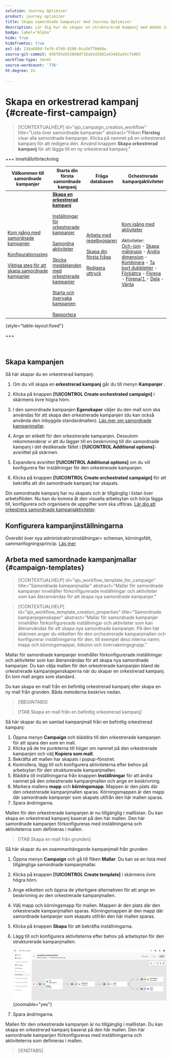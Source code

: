 ```yaml
---
solution: Journey Optimizer
product: journey optimizer
title: Skapa samordnade kampanjer med Journey Optimizer
description: Lär dig hur du skapar en strukturerad kampanj med Adobe Journey Optimizer
badge: label="Alpha"
hide: true
hidefromtoc: true
exl-id: 13da680d-fef8-4749-9190-8ca3d77b060a
source-git-commit: 450f83eb53068df10a63d39d1a43483ad3c7e803
workflow-type: tm+mt
source-wordcount: '776'
ht-degree: 1%

---
```



# Skapa en orkestrerad kampanj {#create-first-campaign}

>[!CONTEXTUALHELP]
>id="ajo_campaign_creation_workflow"
>title="Lista över samordnade kampanjer"
>abstract="Fliken **Flersteg** visar alla samordnade kampanjer. Klicka på namnet på en orkestrerad kampanj för att redigera den. Använd knappen **Skapa orkestrerad kampanj** för att lägga till en ny orkestrerad kampanj."

+++ Innehållsförteckning

| Välkommen till samordnade kampanjer | Starta din första samordnade kampanj | Fråga databasen | Ochestrerade kampanjaktiviteter |
|---|---|---|---|
| [Kom igång med samordnade kampanjer](gs-orchestrated-campaigns.md)<br/><br/>[Konfigurationssteg](configuration-steps.md)<br/><br/>[Viktiga steg för att skapa samordnade kampanjer](gs-campaign-creation.md) | <b>[Skapa en orkestrerad kampanj](create-orchestrated-campaign.md)</b><br/><br/>[Inställningar för orkestrerade kampanjer](orchestrated-campaign-settings.md)<br/><br/>[Samordna aktiviteter](orchestrate-activities.md)<br/><br/>[Skicka meddelanden med orkestrerade kampanjer](send-messages.md)<br/><br/>[Starta och övervaka kampanjen](start-monitor-campaigns.md)<br/><br/>[Rapportera](reporting-campaigns.md) | [Arbeta med regelbyggaren](orchestrated-rule-builder.md)<br/><br/>[Skapa din första fråga](build-query.md)<br/><br/>[Redigera uttryck](edit-expressions.md) | [Kom igång med aktiviteter](activities/about-activities.md)<br/><br/>Aktiviteter:<br/>[Och-join](activities/and-join.md) - [Skapa målgrupp](activities/build-audience.md) - [Ändra dimension](activities/change-dimension.md) - [Kombinera](activities/combine.md) - [Ta bort dubbletter](activities/deduplication.md) - [Förbättra](activities/enrichment.md) - [Förena](activities/fork.md) - [Förena&lbrace;1 ](activities/reconciliation.md) - [Dela](activities/split.md) - [Vänta](activities/wait.md) |

{style="table-layout:fixed"}

+++

<br/>

## Skapa kampanjen

Så här skapar du en orkestrerad kampanj:

1. Om du vill skapa en **orkestrerad kampanj** går du till menyn **Kampanjer** .

1. Klicka på knappen **[!UICONTROL Create orchestrated campaign]** i skärmens övre högra hörn.

1. I den samordnade kampanjen **Egenskaper** väljer du den mall som ska användas för att skapa den orkestrerade kampanjen (du kan också använda den inbyggda standardmallen). [Läs mer om samordnade kampanjmallar](#campaign-templates).

1. Ange en etikett för den orkestrerade kampanjen. Dessutom rekommenderar vi att du lägger till en beskrivning till din samordnade kampanj i det dedikerade fältet i **[!UICONTROL Additional options]**-avsnittet på skärmen.

1. Expandera avsnittet **[!UICONTROL Additional options]** om du vill konfigurera fler inställningar för den orkestrerade kampanjen.

1. Klicka på knappen **[!UICONTROL Create orchestrated campaign]** för att bekräfta att din samordnade kampanj har skapats.

Din samordnade kampanj har nu skapats och är tillgänglig i listan över arbetsflöden. Nu kan du komma åt den visuella arbetsytan och börja lägga till, konfigurera och organisera de uppgifter som ska utföras. [Lär dig att orkestrera samordnade kampanjaktiviteter](orchestrate-activities.md).

## Konfigurera kampanjinställningarna

Översikt över nya administratörsinställningar> scheman, körningsfält, sammanfogningsprincip. [Läs mer](configuration-steps.md)

## Arbeta med samordnade kampanjmallar {#campaign-templates}

>[!CONTEXTUALHELP]
>id="ajo_workflow_template_for_campaign"
>title="Samordnade kampanjmallar"
>abstract="Mallar för samordnade kampanjer innehåller förkonfigurerade inställningar och aktiviteter som kan återanvändas för att skapa nya samordnade kampanjer."

>[!CONTEXTUALHELP]
>id="ajo_workflow_template_creation_properties"
>title="Samordnade kampanjegenskaper"
>abstract="Mallar för samordnade kampanjer innehåller förkonfigurerade inställningar och aktiviteter som kan återanvändas för att skapa nya samordnade kampanjer. På den här skärmen anger du etiketten för den orchestrerade kampanjmallen och konfigurerar inställningarna för den, till exempel dess interna namn, mapp och körningsmappar, tidszon och övervakningsgrupp."

Mallar för samordnade kampanjer innehåller förkonfigurerade inställningar och aktiviteter som kan återanvändas för att skapa nya samordnade kampanjer. Du kan välja mallen för den orkestrerade kampanjen bland de orkestrerade kampanjegenskaperna när du skapar en orkestrerad kampanj. En tom mall anges som standard.

Du kan skapa en mall från en befintlig orkestrerad kampanj eller skapa en ny mall från grunden. Båda metoderna beskrivs nedan.

>[!BEGINTABS]

>[!TAB Skapa en mall från en befintlig orkestrerad kampanj]

Så här skapar du en samlad kampanjmall från en befintlig orkestrerad kampanj:

1. Öppna menyn **Campaign** och bläddra till den orkestrerade kampanjen för att spara den som en mall.
1. Klicka på de tre punkterna till höger om namnet på den orkestrerade kampanjen och välj **Kopiera som mall**.
1. Bekräfta att mallen har skapats i popup-fönstret.
1. Kontrollera, lägg till och konfigurera aktiviteterna efter behov på arbetsytan för den strukturerade kampanjmallen.
1. Bläddra till inställningarna från knappen **Inställningar** för att ändra namnet på den orkestrerade kampanjmallen och ange en beskrivning.
1. Markera mallens **mapp** och **körningsmapp**. Mappen är den plats där den orkestrerade kampanjmallen sparas. Körningsmappen är den mapp där samordnade kampanjer som skapats utifrån den här mallen sparas.
1. Spara ändringarna.

Mallen för den orkestrerade kampanjen är nu tillgänglig i malllistan. Du kan skapa en orkestrerad kampanj baserat på den här mallen. Den här samordnade kampanjen förkonfigureras med inställningarna och aktiviteterna som definieras i mallen.


>[!TAB Skapa en mall från grunden]


Så här skapar du en osammanhängande kampanjmall från grunden:

1. Öppna menyn **Campaign** och gå till fliken **Mallar**. Du kan se en lista med tillgängliga samordnade kampanjmallar.
1. Klicka på knappen **[!UICONTROL Create template]** i skärmens övre högra hörn.
1. Ange etiketten och öppna de ytterligare alternativen för att ange en beskrivning av den orkestrerade kampanjmallen.
1. Välj mapp och körningsmapp för mallen. Mappen är den plats där den orkestrerade kampanjmallen sparas. Körningsmappen är den mapp där samordnade kampanjer som skapats utifrån den här mallen sparas.
1. Klicka på knappen **Skapa** för att bekräfta inställningarna.
1. Lägg till och konfigurera aktiviteterna efter behov på arbetsytan för den strukturerade kampanjmallen.

   ![](assets/wf-template-activities.png){zoomable="yes"}

1. Spara ändringarna.

Mallen för den orkestrerade kampanjen är nu tillgänglig i malllistan. Du kan skapa en orkestrerad kampanj baserat på den här mallen. Den här samordnade kampanjen förkonfigureras med inställningarna och aktiviteterna som definieras i mallen.

>[!ENDTABS]
